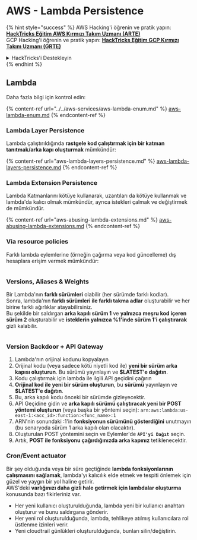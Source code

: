 # AWS - Lambda Persistence

{% hint style="success" %}
AWS Hacking'i öğrenin ve pratik yapın:<img src="../../../../.gitbook/assets/image (1) (1) (1) (1).png" alt="" data-size="line">[**HackTricks Eğitim AWS Kırmızı Takım Uzmanı (ARTE)**](https://training.hacktricks.xyz/courses/arte)<img src="../../../../.gitbook/assets/image (1) (1) (1) (1).png" alt="" data-size="line">\
GCP Hacking'i öğrenin ve pratik yapın: <img src="../../../../.gitbook/assets/image (2) (1).png" alt="" data-size="line">[**HackTricks Eğitim GCP Kırmızı Takım Uzmanı (GRTE)**<img src="../../../../.gitbook/assets/image (2) (1).png" alt="" data-size="line">](https://training.hacktricks.xyz/courses/grte)

<details>

<summary>HackTricks'i Destekleyin</summary>

* [**abonelik planlarını**](https://github.com/sponsors/carlospolop) kontrol edin!
* **💬 [**Discord grubuna**](https://discord.gg/hRep4RUj7f) veya [**telegram grubuna**](https://t.me/peass) katılın ya da **Twitter**'da **bizi takip edin** 🐦 [**@hacktricks\_live**](https://twitter.com/hacktricks_live)**.**
* **Hacking ipuçlarını paylaşmak için** [**HackTricks**](https://github.com/carlospolop/hacktricks) ve [**HackTricks Cloud**](https://github.com/carlospolop/hacktricks-cloud) github reposuna PR gönderin.

</details>
{% endhint %}

## Lambda

Daha fazla bilgi için kontrol edin:

{% content-ref url="../../aws-services/aws-lambda-enum.md" %}
[aws-lambda-enum.md](../../aws-services/aws-lambda-enum.md)
{% endcontent-ref %}

### Lambda Layer Persistence

Lambda çalıştırıldığında **rastgele kod çalıştırmak için bir katman tanıtmak/arka kapı oluşturmak** mümkündür:

{% content-ref url="aws-lambda-layers-persistence.md" %}
[aws-lambda-layers-persistence.md](aws-lambda-layers-persistence.md)
{% endcontent-ref %}

### Lambda Extension Persistence

Lambda Katmanlarını kötüye kullanarak, uzantıları da kötüye kullanmak ve lambda'da kalıcı olmak mümkündür, ayrıca istekleri çalmak ve değiştirmek de mümkündür.

{% content-ref url="aws-abusing-lambda-extensions.md" %}
[aws-abusing-lambda-extensions.md](aws-abusing-lambda-extensions.md)
{% endcontent-ref %}

### Via resource policies

Farklı lambda eylemlerine (örneğin çağırma veya kod güncelleme) dış hesaplara erişim vermek mümkündür:

<figure><img src="../../../../.gitbook/assets/image (255).png" alt=""><figcaption></figcaption></figure>

### Versions, Aliases & Weights

Bir Lambda'nın **farklı sürümleri** olabilir (her sürümde farklı kodlar).\
Sonra, lambda'nın **farklı sürümleri ile farklı takma adlar** oluşturabilir ve her birine farklı ağırlıklar atayabilirsiniz.\
Bu şekilde bir saldırgan **arka kapılı sürüm 1** ve **yalnızca meşru kod içeren sürüm 2** oluşturabilir ve **isteklerin yalnızca %1'inde sürüm 1'i çalıştırarak** gizli kalabilir.

<figure><img src="../../../../.gitbook/assets/image (120).png" alt=""><figcaption></figcaption></figure>

### Version Backdoor + API Gateway

1. Lambda'nın orijinal kodunu kopyalayın
2. Orijinal kodu (veya sadece kötü niyetli kod ile) **yeni bir sürüm arka kapısı oluşturun**. Bu sürümü yayınlayın ve **$LATEST'e dağıtın**.
1. Kodu çalıştırmak için lambda ile ilgili API geçidini çağırın
3. **Orijinal kod ile yeni bir sürüm oluşturun**, bu **sürümü** yayınlayın ve **$LATEST'e dağıtın**.
1. Bu, arka kapılı kodu önceki bir sürümde gizleyecektir.
4. API Geçidine gidin ve **arka kapılı sürümü çalıştıracak yeni bir POST yöntemi oluşturun** (veya başka bir yöntemi seçin): `arn:aws:lambda:us-east-1:<acc_id>:function:<func_name>:1`
1. ARN'nin sonundaki :1'in **fonksiyonun sürümünü gösterdiğini** unutmayın (bu senaryoda sürüm 1 arka kapılı olan olacaktır).
5. Oluşturulan POST yöntemini seçin ve Eylemler'de **`API'yi Dağıt`** seçin.
6. Artık, **POST ile fonksiyonu çağırdığınızda arka kapınız** tetiklenecektir.

### Cron/Event actuator

Bir şey olduğunda veya bir süre geçtiğinde **lambda fonksiyonlarının çalışmasını sağlamak**, lambda'yı kalıcılık elde etmek ve tespiti önlemek için güzel ve yaygın bir yol haline getirir.\
AWS'deki **varlığınızı daha gizli hale getirmek için lambdalar oluşturma** konusunda bazı fikirleriniz var.

* Her yeni kullanıcı oluşturulduğunda, lambda yeni bir kullanıcı anahtarı oluşturur ve bunu saldırgana gönderir.
* Her yeni rol oluşturulduğunda, lambda, tehlikeye atılmış kullanıcılara rol üstlenme izinleri verir.
* Yeni cloudtrail günlükleri oluşturulduğunda, bunları silin/değiştirin.
